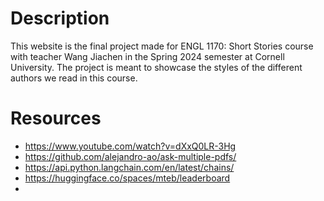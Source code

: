 # Description

This website is the final project made for ENGL 1170: Short Stories course with teacher Wang Jiachen in the Spring 2024 semester at Cornell University. The project is meant to showcase the styles of the different authors we read in this course.

# Resources

- https://www.youtube.com/watch?v=dXxQ0LR-3Hg
- https://github.com/alejandro-ao/ask-multiple-pdfs/
- https://api.python.langchain.com/en/latest/chains/
- https://huggingface.co/spaces/mteb/leaderboard
-
